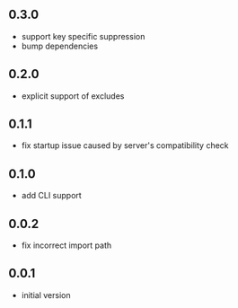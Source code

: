 ## 0.3.0

- support key specific suppression
- bump dependencies

## 0.2.0

- explicit support of excludes

## 0.1.1

- fix startup issue caused by server's compatibility check

## 0.1.0

- add CLI support

## 0.0.2

- fix incorrect import path

## 0.0.1

- initial version
